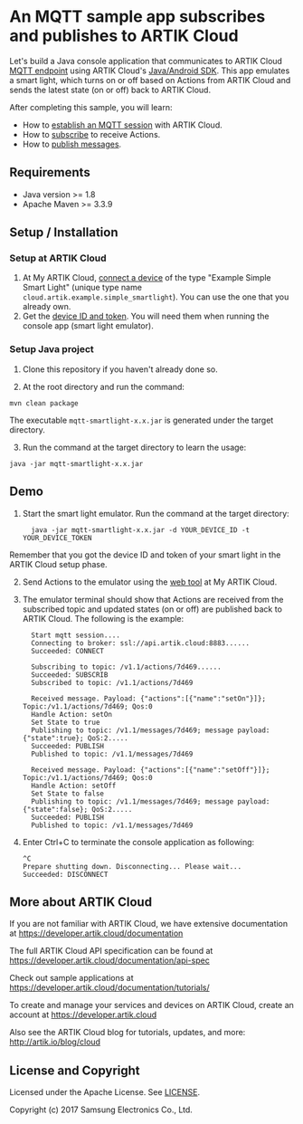 # An MQTT sample app subscribes and publishes to ARTIK Cloud

Let's build a Java console application that communicates to ARTIK Cloud [MQTT endpoint](https://developer.artik.cloud/documentation/data-management/mqtt.html) using ARTIK Cloud's [Java/Android SDK](https://github.com/artikcloud/artikcloud-java). This app emulates a smart light, which turns on or off based on Actions from ARTIK Cloud and sends the latest state (on or off) back to ARTIK Cloud.

After completing this sample, you will learn:

- How to [establish an MQTT session](https://developer.artik.cloud/documentation/data-management/mqtt.html#establish-an-mqtt-session) with ARTIK Cloud.
- How to [subscribe](https://developer.artik.cloud/documentation/data-management/mqtt.html#subscribe-to-receive-actions) to receive Actions.
- How to [publish messages](https://developer.artik.cloud/documentation/data-management/mqtt.html#publish-data-only-messages).

## Requirements
- Java version >= 1.8
- Apache Maven >= 3.3.9

## Setup / Installation

### Setup at ARTIK Cloud

 1. At My ARTIK Cloud, [connect a device](https://my.artik.cloud/new_device/cloud.artik.example.simple_smartlight) of the type "Example Simple Smart Light" (unique type name `cloud.artik.example.simple_smartlight`). You can use the one that you already own.
 2. Get the [device ID and token](https://developer.artik.cloud/documentation/tools/web-tools.html#managing-a-device-token). You will need them when running the console app (smart light emulator). 
 
### Setup Java project

 1. Clone this repository if you haven't already done so.

 2. At the root directory and run the command:
  ~~~shell
  mvn clean package
  ~~~
  The executable `mqtt-smartlight-x.x.jar` is generated under the target directory. 

 3. Run the command at the target directory to learn the usage:
  ~~~shell
  java -jar mqtt-smartlight-x.x.jar
  ~~~

## Demo

 1. Start the smart light emulator. Run the command at the target directory: 
    ~~~shell
      java -jar mqtt-smartlight-x.x.jar -d YOUR_DEVICE_ID -t YOUR_DEVICE_TOKEN
    ~~~

  Remember that you got the device ID and token of your smart light in the ARTIK Cloud setup phase.

 2. Send Actions to the emulator using the [web tool](https://developer.artik.cloud/documentation/tutorials/an-iot-remote-control.html#test-the-light) at My ARTIK Cloud.

 3. The emulator terminal should show that Actions are received from the subscribed topic and updated states (on or off) are published back to ARTIK Cloud. The following is the example:
    ~~~shell
      Start mqtt session....
      Connecting to broker: ssl://api.artik.cloud:8883......
      Succeeded: CONNECT

      Subscribing to topic: /v1.1/actions/7d469......
      Succeeded: SUBSCRIB
      Subscribed to topic: /v1.1/actions/7d469

      Received message. Payload: {"actions":[{"name":"setOn"}]}; Topic:/v1.1/actions/7d469; Qos:0
      Handle Action: setOn
      Set State to true
      Publishing to topic: /v1.1/messages/7d469; message payload: {"state":true}; QoS:2.....
      Succeeded: PUBLISH
      Published to topic: /v1.1/messages/7d469

      Received message. Payload: {"actions":[{"name":"setOff"}]}; Topic:/v1.1/actions/7d469; Qos:0
      Handle Action: setOff
      Set State to false
      Publishing to topic: /v1.1/messages/7d469; message payload: {"state":false}; QoS:2.....
      Succeeded: PUBLISH
      Published to topic: /v1.1/messages/7d469
    ~~~

 4. Enter Ctrl+C to terminate the console application as following:
    ~~~
    ^C
    Prepare shutting down. Disconnecting... Please wait...
    Succeeded: DISCONNECT
    ~~~

## More about ARTIK Cloud

If you are not familiar with ARTIK Cloud, we have extensive documentation at https://developer.artik.cloud/documentation

The full ARTIK Cloud API specification can be found at https://developer.artik.cloud/documentation/api-spec

Check out sample applications at https://developer.artik.cloud/documentation/tutorials/

To create and manage your services and devices on ARTIK Cloud, create an account at https://developer.artik.cloud

Also see the ARTIK Cloud blog for tutorials, updates, and more: http://artik.io/blog/cloud

## License and Copyright

Licensed under the Apache License. See [LICENSE](LICENSE).

Copyright (c) 2017 Samsung Electronics Co., Ltd.
